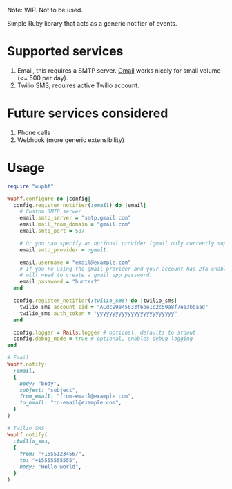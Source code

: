 Note: WIP. Not to be used.

Simple Ruby library that acts as a generic notifier of events.

# Supported services
1. Email, this requires a SMTP server.
   [Gmail](https://support.google.com/mail/answer/7126229?hl=en#zippy=%2Ci-cant-sign-in-to-my-email-client%2Cstep-change-smtp-other-settings-in-your-email-client) works nicely for small volume (<= 500 per day).
2. Twilio SMS, requires active Twilio account.

# Future services considered
1. Phone calls
2. Webhook (more generic extensibility)

# Usage
```rb
require "wuphf"

Wuphf.configure do |config|
  config.register_notifier(:email) do |email|
    # Custom SMTP server
    email.smtp_server = "smtp.gmail.com"
    email.mail_from_domain = "gmail.com"
    email.smtp_port = 587

    # Or you can specify an optional provider (gmail only currently supported)
    email.smtp_provider = :gmail

    email.username = "email@example.com"
    # If you're using the gmail provider and your account has 2fa enabled, you
    # will need to create a gmail app password.
    email.password = "hunter2"
  end

  config.register_notifier(:twilio_sms) do |twilio_sms|
    twilio_sms.account_sid = "ACdc99e45633f6be1c2c59a8f7ea3bbaad"
    twilio_sms.auth_token = "yyyyyyyyyyyyyyyyyyyyyyyyy"
  end

  config.logger = Rails.logger # optional, defaults to stdout
  config.debug_mode = true # optional, enables debug logging
end

# Email
Wuphf.notify(
  :email,
  {
    body: "body",
    subject: "subject",
    from_email: "from-email@example.com",
    to_email: "to-email@example.com",
  }
)

# Twilio SMS
Wuphf.notify(
  :twilio_sms,
  {
    from: "+15551234567",
    to: "+15555555555",
    body: "Hello world",
  }
)
```
